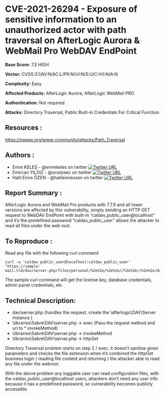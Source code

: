 # **CVE-2021-26294**  - Exposure of sensitive information to an unauthorized actor with path traversal on AfterLogic Aurora & WebMail Pro WebDAV EndPoint

**Base Score:** 7.5 HIGH

**Vector:**  CVSS:3.1/AV:N/AC:L/PR:N/UI:N/S:U/C:H/I:N/A:N

**Complexity:** Easy

**Affected Products:** AfterLogic Aurora, AfterLogic WebMail PRO

**Authentication:** Not required

**Attacks:**  Directory Traversal, Public Built-in Credentials For Critical Function

## **Resources :**

https://owasp.org/www-community/attacks/Path_Traversal

## **Authors :**

* Emre KELEŞ - @emrekeles on twitter [![Twitter URL](https://img.shields.io/twitter/url/https/twitter.com/emrekeles.svg?style=social&label=Follow%20%40emrekeles)](https://twitter.com/emrekeles)
* Emircan YILDIZ - @scorpsec on twitter [![Twitter URL](https://img.shields.io/twitter/url/https/twitter.com/scorpsec.svg?style=social&label=Follow%20%40scorpsec)](https://twitter.com/scorpsec)
* Halil Emre ÖZEN - @halilemreozen on twitter [![Twitter URL](https://img.shields.io/twitter/url/https/twitter.com/halilemreozen.svg?style=social&label=Follow%20%40halilemreozen)](https://twitter.com/halilemreozen)

## **Report Summary :**

AfterLogic Aurora and WebMail Pro products with 7.7.9 and all lower versions are affected by this vulnerability, simply sending an HTTP GET request to WebDAV EndPoint with built-in “caldav_public_user@localhost” and it’s the predefined password “caldav_public_user” allows the attacker to read all files under the web root.

## **To Reproduce :**

Read any file with the following curl command

``` shell
curl -u 'caldav_public_user@localhost:caldav_public_user' "https://sample-mail.tld/dav/server.php/files/personal/%2e%2e/%2e%2e//%2e%2e//%2e%2e/data/settings/settings.xml"
```

The sample curl command will get the license key, database credentials, admin panel credentials, etc

## **Technical Description:**

* dav\server.php (handles the request, create the \afterlogic\DAV\Server instance )
* \libraries\Sabre\DAV\server.php -> exec (Pass the request method and uri to * invokeMethod)
* \libraries\Sabre\DAV\server.php -> invokeMethod 
* \libraries\Sabre\DAV\server.php -> httpGet

Directory Traversal problem starts on step 2 / exec, it doesn’t sanitize given parameters and checks the file extension when it’s combined the httpGet business login ( reading file content and returning ) the attacker able to read any file under the webroot.

With the above problem any loggable user can read configuration files, with the caldav_public_user@localhost users, attackers don’t need any user info because it has a predefined password, so vulnerability becomes publicly accessible.
